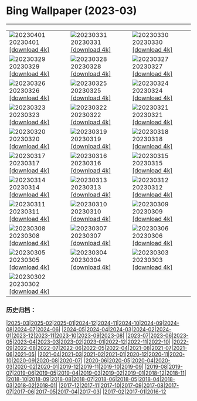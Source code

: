 # Bing Wallpaper (2023-03)
**************

<table><tr><td><img class="wallpaper" src="https://www.bing.com/th?id=OHR.SteyrRiver_EN-US6366722389_1920x1080.jpg" alt="20230401"> 20230401 <a href="https://www.bing.com/th?id=OHR.SteyrRiver_EN-US6366722389_UHD.jpg">[download 4k]</a></td><td><img class="wallpaper" src="https://www.bing.com/th?id=OHR.PeacockFeathers_EN-US0365605509_1920x1080.jpg" alt="20230331"> 20230331 <a href="https://www.bing.com/th?id=OHR.PeacockFeathers_EN-US0365605509_UHD.jpg">[download 4k]</a></td><td><img class="wallpaper" src="https://www.bing.com/th?id=OHR.NuzzleManatee_EN-US6719438929_1920x1080.jpg" alt="20230330"> 20230330 <a href="https://www.bing.com/th?id=OHR.NuzzleManatee_EN-US6719438929_UHD.jpg">[download 4k]</a></td></tr><tr><td><img class="wallpaper" src="https://www.bing.com/th?id=OHR.MWDolomites_EN-US2413806289_1920x1080.jpg" alt="20230329"> 20230329 <a href="https://www.bing.com/th?id=OHR.MWDolomites_EN-US2413806289_UHD.jpg">[download 4k]</a></td><td><img class="wallpaper" src="https://www.bing.com/th?id=OHR.NYCClouds_EN-US7251713390_1920x1080.jpg" alt="20230328"> 20230328 <a href="https://www.bing.com/th?id=OHR.NYCClouds_EN-US7251713390_UHD.jpg">[download 4k]</a></td><td><img class="wallpaper" src="https://www.bing.com/th?id=OHR.WildAnza_EN-US9575120232_1920x1080.jpg" alt="20230327"> 20230327 <a href="https://www.bing.com/th?id=OHR.WildAnza_EN-US9575120232_UHD.jpg">[download 4k]</a></td></tr><tr><td><img class="wallpaper" src="https://www.bing.com/th?id=OHR.CecilBrewerStaircase_EN-US7912658969_1920x1080.jpg" alt="20230326"> 20230326 <a href="https://www.bing.com/th?id=OHR.CecilBrewerStaircase_EN-US7912658969_UHD.jpg">[download 4k]</a></td><td><img class="wallpaper" src="https://www.bing.com/th?id=OHR.WildGarlic_EN-US8549203860_1920x1080.jpg" alt="20230325"> 20230325 <a href="https://www.bing.com/th?id=OHR.WildGarlic_EN-US8549203860_UHD.jpg">[download 4k]</a></td><td><img class="wallpaper" src="https://www.bing.com/th?id=OHR.CloudsPatagonia_EN-US4941579050_1920x1080.jpg" alt="20230324"> 20230324 <a href="https://www.bing.com/th?id=OHR.CloudsPatagonia_EN-US4941579050_UHD.jpg">[download 4k]</a></td></tr><tr><td><img class="wallpaper" src="https://www.bing.com/th?id=OHR.LakePowellAerial_EN-US5762979140_1920x1080.jpg" alt="20230323"> 20230323 <a href="https://www.bing.com/th?id=OHR.LakePowellAerial_EN-US5762979140_UHD.jpg">[download 4k]</a></td><td><img class="wallpaper" src="https://www.bing.com/th?id=OHR.ColourDay_EN-US7730392026_1920x1080.jpg" alt="20230322"> 20230322 <a href="https://www.bing.com/th?id=OHR.ColourDay_EN-US7730392026_UHD.jpg">[download 4k]</a></td><td><img class="wallpaper" src="https://www.bing.com/th?id=OHR.PurpleCrocus_EN-US4432411089_1920x1080.jpg" alt="20230321"> 20230321 <a href="https://www.bing.com/th?id=OHR.PurpleCrocus_EN-US4432411089_UHD.jpg">[download 4k]</a></td></tr><tr><td><img class="wallpaper" src="https://www.bing.com/th?id=OHR.BarnOwlWinter_EN-US7295086574_1920x1080.jpg" alt="20230320"> 20230320 <a href="https://www.bing.com/th?id=OHR.BarnOwlWinter_EN-US7295086574_UHD.jpg">[download 4k]</a></td><td><img class="wallpaper" src="https://www.bing.com/th?id=OHR.MarsTars_EN-US7511744420_1920x1080.jpg" alt="20230319"> 20230319 <a href="https://www.bing.com/th?id=OHR.MarsTars_EN-US7511744420_UHD.jpg">[download 4k]</a></td><td><img class="wallpaper" src="https://www.bing.com/th?id=OHR.BallyvooneyCove_EN-US7329921498_1920x1080.jpg" alt="20230318"> 20230318 <a href="https://www.bing.com/th?id=OHR.BallyvooneyCove_EN-US7329921498_UHD.jpg">[download 4k]</a></td></tr><tr><td><img class="wallpaper" src="https://www.bing.com/th?id=OHR.ChengduPanda_EN-US7206176908_1920x1080.jpg" alt="20230317"> 20230317 <a href="https://www.bing.com/th?id=OHR.ChengduPanda_EN-US7206176908_UHD.jpg">[download 4k]</a></td><td><img class="wallpaper" src="https://www.bing.com/th?id=OHR.AgueroSpain_EN-US7079433596_1920x1080.jpg" alt="20230316"> 20230316 <a href="https://www.bing.com/th?id=OHR.AgueroSpain_EN-US7079433596_UHD.jpg">[download 4k]</a></td><td><img class="wallpaper" src="https://www.bing.com/th?id=OHR.CyprusMaze_EN-US7012705307_1920x1080.jpg" alt="20230315"> 20230315 <a href="https://www.bing.com/th?id=OHR.CyprusMaze_EN-US7012705307_UHD.jpg">[download 4k]</a></td></tr><tr><td><img class="wallpaper" src="https://www.bing.com/th?id=OHR.LionessesNap_EN-US6947230556_1920x1080.jpg" alt="20230314"> 20230314 <a href="https://www.bing.com/th?id=OHR.LionessesNap_EN-US6947230556_UHD.jpg">[download 4k]</a></td><td><img class="wallpaper" src="https://www.bing.com/th?id=OHR.TheaterRomania_EN-US6839059395_1920x1080.jpg" alt="20230313"> 20230313 <a href="https://www.bing.com/th?id=OHR.TheaterRomania_EN-US6839059395_UHD.jpg">[download 4k]</a></td><td><img class="wallpaper" src="https://www.bing.com/th?id=OHR.LongWharf_EN-US6625072596_1920x1080.jpg" alt="20230312"> 20230312 <a href="https://www.bing.com/th?id=OHR.LongWharf_EN-US6625072596_UHD.jpg">[download 4k]</a></td></tr><tr><td><img class="wallpaper" src="https://www.bing.com/th?id=OHR.EdaleValley_EN-US6544571023_1920x1080.jpg" alt="20230311"> 20230311 <a href="https://www.bing.com/th?id=OHR.EdaleValley_EN-US6544571023_UHD.jpg">[download 4k]</a></td><td><img class="wallpaper" src="https://www.bing.com/th?id=OHR.WaimeaRainbow_EN-US1376447893_1920x1080.jpg" alt="20230310"> 20230310 <a href="https://www.bing.com/th?id=OHR.WaimeaRainbow_EN-US1376447893_UHD.jpg">[download 4k]</a></td><td><img class="wallpaper" src="https://www.bing.com/th?id=OHR.IntlWomensDayChange_EN-US1089722389_1920x1080.jpg" alt="20230309"> 20230309 <a href="https://www.bing.com/th?id=OHR.IntlWomensDayChange_EN-US1089722389_UHD.jpg">[download 4k]</a></td></tr><tr><td><img class="wallpaper" src="https://www.bing.com/th?id=OHR.YuanyangChina_EN-US0997293657_1920x1080.jpg" alt="20230308"> 20230308 <a href="https://www.bing.com/th?id=OHR.YuanyangChina_EN-US0997293657_UHD.jpg">[download 4k]</a></td><td><img class="wallpaper" src="https://www.bing.com/th?id=OHR.IcelandHorses_EN-US0725710929_1920x1080.jpg" alt="20230307"> 20230307 <a href="https://www.bing.com/th?id=OHR.IcelandHorses_EN-US0725710929_UHD.jpg">[download 4k]</a></td><td><img class="wallpaper" src="https://www.bing.com/th?id=OHR.TokyoMoat_EN-US9901957262_1920x1080.jpg" alt="20230306"> 20230306 <a href="https://www.bing.com/th?id=OHR.TokyoMoat_EN-US9901957262_UHD.jpg">[download 4k]</a></td></tr><tr><td><img class="wallpaper" src="https://www.bing.com/th?id=OHR.PicoVolcano_EN-US0491099827_1920x1080.jpg" alt="20230305"> 20230305 <a href="https://www.bing.com/th?id=OHR.PicoVolcano_EN-US0491099827_UHD.jpg">[download 4k]</a></td><td><img class="wallpaper" src="https://www.bing.com/th?id=OHR.OrcaNorway_EN-US0377841310_1920x1080.jpg" alt="20230304"> 20230304 <a href="https://www.bing.com/th?id=OHR.OrcaNorway_EN-US0377841310_UHD.jpg">[download 4k]</a></td><td><img class="wallpaper" src="https://www.bing.com/th?id=OHR.NegratinSpain_EN-US0285047102_1920x1080.jpg" alt="20230303"> 20230303 <a href="https://www.bing.com/th?id=OHR.NegratinSpain_EN-US0285047102_UHD.jpg">[download 4k]</a></td></tr><tr><td><img class="wallpaper" src="https://www.bing.com/th?id=OHR.SuffrageMonumentDC_EN-US0188045009_1920x1080.jpg" alt="20230302"> 20230302 <a href="https://www.bing.com/th?id=OHR.SuffrageMonumentDC_EN-US0188045009_UHD.jpg">[download 4k]</a></td><td></td><td></td></tr></table>

### 历史归档：

|[2025-03](/../2025-03/2025-03.md)|[2025-02](/../2025-02/2025-02.md)|[2025-01](/../2025-01/2025-01.md)|[2024-12](/../2024-12/2024-12.md)|[2024-11](/../2024-11/2024-11.md)|[2024-10](/../2024-10/2024-10.md)|[2024-09](/../2024-09/2024-09.md)|[2024-08](/../2024-08/2024-08.md)|[2024-07](/../2024-07/2024-07.md)|[2024-06](/../2024-06/2024-06.md)|
|[2024-05](/../2024-05/2024-05.md)|[2024-04](/../2024-04/2024-04.md)|[2024-03](/../2024-03/2024-03.md)|[2024-02](/../2024-02/2024-02.md)|[2024-01](/../2024-01/2024-01.md)|[2023-12](/../2023-12/2023-12.md)|[2023-11](/../2023-11/2023-11.md)|[2023-10](/../2023-10/2023-10.md)|[2023-09](/../2023-09/2023-09.md)|[2023-08](/../2023-08/2023-08.md)|
|[2023-07](/../2023-07/2023-07.md)|[2023-06](/../2023-06/2023-06.md)|[2023-05](/../2023-05/2023-05.md)|[2023-04](/../2023-04/2023-04.md)|[2023-03](/2023-03.md)|[2023-02](/../2023-02/2023-02.md)|[2023-01](/../2023-01/2023-01.md)|[2022-12](/../2022-12/2022-12.md)|[2022-11](/../2022-11/2022-11.md)|[2022-10](/../2022-10/2022-10.md)|
|[2022-09](/../2022-09/2022-09.md)|[2022-08](/../2022-08/2022-08.md)|[2022-07](/../2022-07/2022-07.md)|[2022-06](/../2022-06/2022-06.md)|[2022-05](/../2022-05/2022-05.md)|[2022-04](/../2022-04/2022-04.md)|[2021-08](/../2021-08/2021-08.md)|[2021-07](/../2021-07/2021-07.md)|[2021-06](/../2021-06/2021-06.md)|[2021-05](/../2021-05/2021-05.md)|
|[2021-04](/../2021-04/2021-04.md)|[2021-03](/../2021-03/2021-03.md)|[2021-02](/../2021-02/2021-02.md)|[2021-01](/../2021-01/2021-01.md)|[2020-12](/../2020-12/2020-12.md)|[2020-11](/../2020-11/2020-11.md)|[2020-10](/../2020-10/2020-10.md)|[2020-09](/../2020-09/2020-09.md)|[2020-08](/../2020-08/2020-08.md)|[2020-07](/../2020-07/2020-07.md)|
|[2020-06](/../2020-06/2020-06.md)|[2020-05](/../2020-05/2020-05.md)|[2020-04](/../2020-04/2020-04.md)|[2020-03](/../2020-03/2020-03.md)|[2020-02](/../2020-02/2020-02.md)|[2020-01](/../2020-01/2020-01.md)|[2019-12](/../2019-12/2019-12.md)|[2019-11](/../2019-11/2019-11.md)|[2019-10](/../2019-10/2019-10.md)|[2019-09](/../2019-09/2019-09.md)|
|[2019-08](/../2019-08/2019-08.md)|[2019-07](/../2019-07/2019-07.md)|[2019-06](/../2019-06/2019-06.md)|[2019-05](/../2019-05/2019-05.md)|[2019-04](/../2019-04/2019-04.md)|[2019-03](/../2019-03/2019-03.md)|[2019-02](/../2019-02/2019-02.md)|[2019-01](/../2019-01/2019-01.md)|[2018-12](/../2018-12/2018-12.md)|[2018-11](/../2018-11/2018-11.md)|
|[2018-10](/../2018-10/2018-10.md)|[2018-09](/../2018-09/2018-09.md)|[2018-08](/../2018-08/2018-08.md)|[2018-07](/../2018-07/2018-07.md)|[2018-06](/../2018-06/2018-06.md)|[2018-05](/../2018-05/2018-05.md)|[2018-04](/../2018-04/2018-04.md)|[2018-03](/../2018-03/2018-03.md)|[2018-02](/../2018-02/2018-02.md)|[2018-01](/../2018-01/2018-01.md)|
|[2017-12](/../2017-12/2017-12.md)|[2017-11](/../2017-11/2017-11.md)|[2017-10](/../2017-10/2017-10.md)|[2017-09](/../2017-09/2017-09.md)|[2017-08](/../2017-08/2017-08.md)|[2017-07](/../2017-07/2017-07.md)|[2017-06](/../2017-06/2017-06.md)|[2017-05](/../2017-05/2017-05.md)|[2017-04](/../2017-04/2017-04.md)|[2017-03](/../2017-03/2017-03.md)|
|[2017-02](/../2017-02/2017-02.md)|[2017-01](/../2017-01/2017-01.md)|[2016-12](/../2016-12/2016-12.md)
